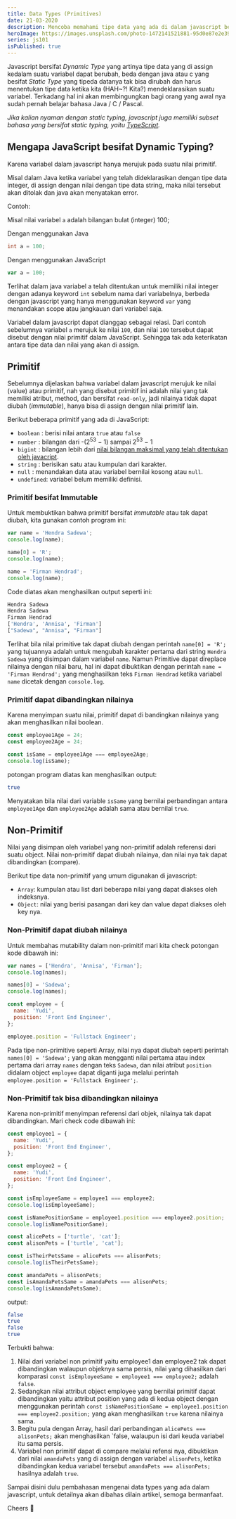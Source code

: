 ```yaml
---
title: Data Types (Primitives)
date: 21-03-2020
description: Mencoba memahami tipe data yang ada di dalam javascript beserta cara menggunakan variabel.
heroImage: https://images.unsplash.com/photo-1472141521881-95d0e87e2e39?ixlib=rb-1.2.1&ixid=eyJhcHBfaWQiOjEyMDd9&auto=format&fit=crop&w=1352&q=80
series: js101
isPublished: true
---
```


Javascript bersifat _Dynamic Type_ yang artinya tipe data yang di assign kedalam suatu variabel dapat berubah, beda dengan java atau c yang besifat _Static Type_ yang tipeda datanya tak bisa dirubah dan harus menentukan tipe data ketika kita (HAH~?! Kita?) mendeklarasikan suatu variabel. Terkadang hal ini akan membingungkan bagi orang yang awal nya sudah pernah belajar bahasa Java / C / Pascal.

_Jika kalian nyaman dengan static typing, javascript juga memiliki subset bahasa yang bersifat static typing, yaitu [TypeScript](https://www.typescriptlang.org/)._

## Mengapa JavaScript besifat Dynamic Typing?

Karena variabel dalam javascript hanya merujuk pada suatu nilai primitif.

Misal dalam Java ketika variabel yang telah dideklarasikan dengan tipe data integer, di assign dengan nilai dengan tipe data string, maka nilai tersebut akan ditolak dan java akan menyatakan error.

Contoh:

Misal nilai variabel `a` adalah bilangan bulat (integer) 100;

Dengan menggunakan Java

```java
int a = 100;
```

Dengan menggunakan JavaScript

```js
var a = 100;
```

Terlihat dalam java variabel a telah ditentukan untuk memiliki nilai integer dengan adanya keyword `int` sebelum nama dari variabelnya, berbeda dengan javascript yang hanya menggunakan keyword `var` yang menandakan scope atau jangkauan dari variabel saja.

Variabel dalam javascript dapat dianggap sebagai relasi. Dari contoh sebelumnya variabel `a` merujuk ke nilai `100`, dan nilai `100` tersebut dapat disebut dengan nilai primitif dalam JavaScript. Sehingga tak ada keterikatan antara tipe data dan nilai yang akan di assign.

## Primitif

Sebelumnya dijelaskan bahwa variabel dalam javascript merujuk ke nilai (value) atau primitif, nah yang disebut primitif ini adalah nilai yang tak memiliki atribut, method, dan bersifat `read-only`, jadi nilainya tidak dapat diubah (_immutable_), hanya bisa di assign dengan nilai primitif lain.

Berikut beberapa primitif yang ada di JavaScript:

- `boolean` : berisi nilai antara `true` atau `false`
- `number` : bilangan dari -(2<sup>53</sup> − 1) sampai 2<sup>53</sup> − 1
- `bigint` : bilangan lebih dari [nilai bilangan maksimal yang telah ditentukan oleh javacript](https://developer.mozilla.org/en-US/docs/Web/JavaScript/Reference/Global_Objects/Number/MAX_SAFE_INTEGER).
- `string` : berisikan satu atau kumpulan dari karakter.
- `null` : menandakan data atau variabel bernilai kosong atau `null`.
- `undefined`: variabel belum memiliki definisi.

### Primitif besifat Immutable

Untuk membuktikan bahwa primitif bersifat _immutable_ atau tak dapat diubah, kita gunakan contoh program ini:

```js
var name = 'Hendra Sadewa';
console.log(name);

name[0] = 'R';
console.log(name);

name = 'Firman Hendrad';
console.log(name);
```

Code diatas akan menghasilkan output seperti ini:

```bash
Hendra Sadewa
Hendra Sadewa
Firman Hendrad
['Hendra', 'Annisa', 'Firman']
["Sadewa", "Annisa", "Firman"]
```

Terlihat bila nilai primitive tak dapat diubah dengan perintah `name[0] = 'R';` yang tujuannya adalah untuk mengubah karakter pertama dari string `Hendra Sadewa` yang disimpan dalam variabel `name`. Namun Primitive dapat direplace nilainya dengan nilai baru, hal ini dapat dibuktikan dengan perintah `name = 'Firman Hendrad';` yang menghasilkan teks `Firman Hendrad` ketika variabel `name` dicetak dengan `console.log`.

### Primitif dapat dibandingkan nilainya

Karena menyimpan suatu nilai, primitif dapat di bandingkan nilainya yang akan menghasilkan nilai boolean.

```js
const employee1Age = 24;
const employee2Age = 24;

const isSame = employee1Age === employee2Age;
console.log(isSame);
```

potongan program diatas kan menghasilkan output:

```bash
true
```

Menyatakan bila nilai dari variable `isSame` yang bernilai perbandingan antara `employee1Age` dan `employee2Age` adalah sama atau bernilai `true`.

## Non-Primitif

Nilai yang disimpan oleh variabel yang non-primitif adalah referensi dari suatu object. Nilai non-primitif dapat diubah nilainya, dan nilai nya tak dapat dibandingkan (compare).

Berikut tipe data non-primitif yang umum digunakan di javascript:

- `Array`: kumpulan atau list dari beberapa nilai yang dapat diakses oleh indeksnya.
- `Object`: nilai yang berisi pasangan dari key dan value dapat diakses oleh key nya.

### Non-Primitif dapat diubah nilainya

Untuk membahas mutability dalam non-primitif mari kita check potongan kode dibawah ini:

```js
var names = ['Hendra', 'Annisa', 'Firman'];
console.log(names);

names[0] = 'Sadewa';
console.log(names);

const employee = {
  name: 'Yudi',
  position: 'Front End Engineer',
};

employee.position = 'Fullstack Engineer';
```

Pada tipe non-primitive seperti Array, nilai nya dapat diubah seperti perintah `names[0] = 'Sadewa';` yang akan mengganti nilai pertama atau index pertama dari array `names` dengan teks `Sadewa`, dan nilai atribut `position` didalam object `employee` dapat diganti juga melalui perintah `employee.position = 'Fullstack Engineer';`.

### Non-Primitif tak bisa dibandingkan nilainya

Karena non-primitif menyimpan referensi dari objek, nilainya tak dapat dibandingkan. Mari check code dibawah ini:

```js
const employee1 = {
  name: 'Yudi',
  position: 'Front End Engineer',
};

const employee2 = {
  name: 'Yudi',
  position: 'Front End Engineer',
};

const isEmployeeSame = employee1 === employee2;
console.log(isEmployeeSame);

const isNamePositionSame = employee1.position === employee2.position;
console.log(isNamePositionSame);

const alicePets = ['turtle', 'cat'];
const alisonPets = ['turtle', 'cat'];

const isTheirPetsSame = alicePets === alisonPets;
console.log(isTheirPetsSame);

const amandaPets = alisonPets;
const isAmandaPetsSame = amandaPets === alisonPets;
console.log(isAmandaPetsSame);
```

output:

```bash
false
true
false
true
```

Terbukti bahwa:

1. Nilai dari variabel non primitif yaitu employee1 dan employee2 tak dapat dibandingkan walaupun objeknya sama persis, nilai yang dihasilkan dari komparasi `const isEmployeeSame = employee1 === employee2;` adalah `false`.
2. Sedangkan nilai attribut object employee yang bernilai primitif dapat dibandingkan yaitu attribut position yang ada di kedua object dengan menggunakan perintah `const isNamePositionSame = employee1.position === employee2.position;` yang akan menghasilkan `true` karena nilainya sama.
3. Begitu pula dengan Array, hasil dari perbandingan `alicePets === alisonPets;` akan menghasilkan `false, walaupun isi dari keuda variabel itu sama persis.
4. Variabel non primitif dapat di compare melalui refensi nya, dibuktikan dari nilai `amandaPets` yang di assign dengan variabel `alisonPets`, ketika dibandingkan kedua variabel tersebut `amandaPets === alisonPets;` hasilnya adalah `true`.

Sampai disini dulu pembahasan mengenai data types yang ada dalam javascript, untuk detailnya akan dibahas dilain artikel, semoga bermanfaat.

Cheers 🥂
